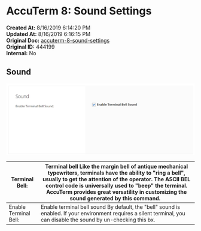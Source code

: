 # AccuTerm 8: Sound Settings

**Created At:** 8/16/2019 6:14:20 PM  
**Updated At:** 8/16/2019 6:16:15 PM  
**Original Doc:** [accuterm-8-sound-settings](https://docs.zumasys.com/accuterm/accuterm-8-sound-settings)  
**Original ID:** 444199  
**Internal:** No  




## Sound

![accuterm-8-sound-settings: 1565979284449-1565979284449](./1565979284449-1565979284449.png)


| Terminal Bell: | Terminal bell Like the margin bell of antique mechanical typewriters, terminals have the ability to "ring a bell", usually to get the attention of the operator. The ASCII BEL control code is universally used to "beep" the terminal. AccuTerm provides great versatility in customizing the sound generated by this command.   |
| --- | --- |
| Enable Terminal Bell: | Enable terminal bell sound By default, the "bell" sound is enabled. If your environment requires a silent terminal, you can disable the sound by un-checking this bx.<br> |

